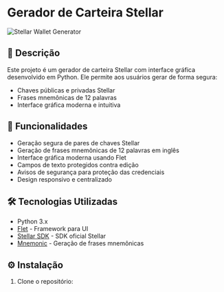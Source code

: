 # Gerador de Carteira Stellar

![Stellar Wallet Generator]()

## 📝 Descrição

Este projeto é um gerador de carteira Stellar com interface gráfica desenvolvido em Python. Ele permite aos usuários gerar de forma segura:
- Chaves públicas e privadas Stellar
- Frases mnemônicas de 12 palavras
- Interface gráfica moderna e intuitiva

## 🚀 Funcionalidades

- Geração segura de pares de chaves Stellar
- Geração de frases mnemônicas de 12 palavras em inglês
- Interface gráfica moderna usando Flet
- Campos de texto protegidos contra edição
- Avisos de segurança para proteção das credenciais
- Design responsivo e centralizado

## 🛠️ Tecnologias Utilizadas

- Python 3.x
- [Flet](https://flet.dev/) - Framework para UI
- [Stellar SDK](https://stellar-sdk.readthedocs.io/) - SDK oficial Stellar
- [Mnemonic](https://github.com/trezor/python-mnemonic) - Geração de frases mnemônicas

## ⚙️ Instalação

1. Clone o repositório:

